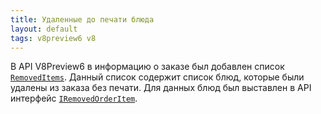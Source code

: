 ```yaml
---
title: Удаленные до печати блюда
layout: default
tags: v8preview6 v8
---
```


В API V8Preview6 в информацию о заказе был добавлен список [`RemovedItems`](https://iiko.github.io/front.api.sdk/v8/html/P_Resto_Front_Api_Data_Orders_IOrder_RemovedItems.htm). Данный список содержит список блюд, которые были удалены из заказа без печати. Для данных блюд был выставлен в API интерфейс [`IRemovedOrderItem`](https://iiko.github.io/front.api.sdk/v8/html/T_Resto_Front_Api_Data_Orders_IRemovedOrderItem.htm).